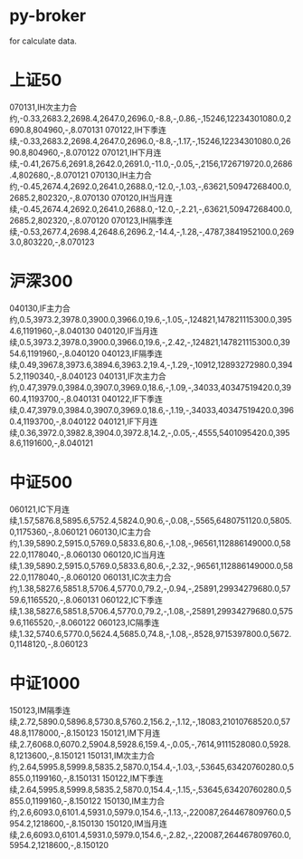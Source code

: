 # py-broker

for calculate data.

# 上证50
070131,IH次主力合约,-0.33,2683.2,2698.4,2647.0,2696.0,-8.8,-,0.86,-,15246,12234301080.0,2690.8,804960,-,8.070131
070122,IH下季连续,-0.33,2683.2,2698.4,2647.0,2696.0,-8.8,-,1.17,-,15246,12234301080.0,2690.8,804960,-,8.070122
070121,IH下月连续,-0.41,2675.6,2691.8,2642.0,2691.0,-11.0,-,0.05,-,2156,1726719720.0,2686.4,802680,-,8.070121
070130,IH主力合约,-0.45,2674.4,2692.0,2641.0,2688.0,-12.0,-,1.03,-,63621,50947268400.0,2685.2,802320,-,8.070130
070120,IH当月连续,-0.45,2674.4,2692.0,2641.0,2688.0,-12.0,-,2.21,-,63621,50947268400.0,2685.2,802320,-,8.070120
070123,IH隔季连续,-0.53,2677.4,2698.4,2648.6,2696.2,-14.4,-,1.28,-,4787,3841952100.0,2693.0,803220,-,8.070123

# 沪深300
040130,IF主力合约,0.5,3973.2,3978.0,3900.0,3966.0,19.6,-,1.05,-,124821,147821115300.0,3954.6,1191960,-,8.040130
040120,IF当月连续,0.5,3973.2,3978.0,3900.0,3966.0,19.6,-,2.42,-,124821,147821115300.0,3954.6,1191960,-,8.040120
040123,IF隔季连续,0.49,3967.8,3973.6,3894.6,3963.2,19.4,-,1.29,-,10912,12893272980.0,3945.2,1190340,-,8.040123
040131,IF次主力合约,0.47,3979.0,3984.0,3907.0,3969.0,18.6,-,1.09,-,34033,40347519420.0,3960.4,1193700,-,8.040131
040122,IF下季连续,0.47,3979.0,3984.0,3907.0,3969.0,18.6,-,1.19,-,34033,40347519420.0,3960.4,1193700,-,8.040122
040121,IF下月连续,0.36,3972.0,3982.8,3904.0,3972.8,14.2,-,0.05,-,4555,5401095420.0,3958.6,1191600,-,8.040121

# 中证500
060121,IC下月连续,1.57,5876.8,5895.6,5752.4,5824.0,90.6,-,0.08,-,5565,6480751120.0,5805.0,1175360,-,8.060121
060130,IC主力合约,1.39,5890.2,5915.0,5769.0,5833.6,80.6,-,1.08,-,96561,112886149000.0,5822.0,1178040,-,8.060130
060120,IC当月连续,1.39,5890.2,5915.0,5769.0,5833.6,80.6,-,2.32,-,96561,112886149000.0,5822.0,1178040,-,8.060120
060131,IC次主力合约,1.38,5827.6,5851.8,5706.4,5770.0,79.2,-,0.94,-,25891,29934279680.0,5759.6,1165520,-,8.060131
060122,IC下季连续,1.38,5827.6,5851.8,5706.4,5770.0,79.2,-,1.08,-,25891,29934279680.0,5759.6,1165520,-,8.060122
060123,IC隔季连续,1.32,5740.6,5770.0,5624.4,5685.0,74.8,-,1.08,-,8528,9715397800.0,5672.0,1148120,-,8.060123

# 中证1000
150123,IM隔季连续,2.72,5890.0,5896.8,5730.8,5760.2,156.2,-,1.12,-,18083,21010768520.0,5748.8,1178000,-,8.150123
150121,IM下月连续,2.7,6068.0,6070.2,5904.8,5928.6,159.4,-,0.05,-,7614,9111528080.0,5928.8,1213600,-,8.150121
150131,IM次主力合约,2.64,5995.8,5999.8,5835.2,5870.0,154.4,-,1.03,-,53645,63420760280.0,5855.0,1199160,-,8.150131
150122,IM下季连续,2.64,5995.8,5999.8,5835.2,5870.0,154.4,-,1.15,-,53645,63420760280.0,5855.0,1199160,-,8.150122
150130,IM主力合约,2.6,6093.0,6101.4,5931.0,5979.0,154.6,-,1.13,-,220087,264467809760.0,5954.2,1218600,-,8.150130
150120,IM当月连续,2.6,6093.0,6101.4,5931.0,5979.0,154.6,-,2.82,-,220087,264467809760.0,5954.2,1218600,-,8.150120

